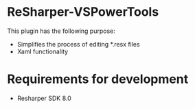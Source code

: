 ReSharper-VSPowerTools
======================

This plugin has the following purpose:

- Simplifies the process of editing *.resx files
- Xaml functionality


Requirements for development
======================
- Resharper SDK 8.0